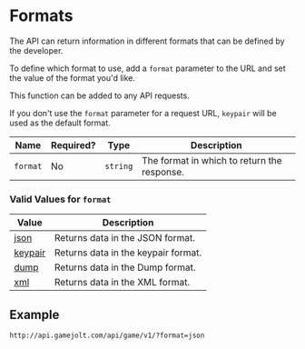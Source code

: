 # Formats

The API can return information in different formats that can be defined by the developer.

To define which format to use, add a `format` parameter to the URL and set the value of the format you'd like.

This function can be added to any API requests.

If you don't use the `format` parameter for a request URL, `keypair` will be used as the default format.

Name | Required? | Type | Description
--- | --- | --- | ---
`format` | No | `string` | The format in which to return the response.

### Valid Values for `format`

Value | Description
--- | ---
[json](https://gamejolt.com/game-api/doc/formats/json) | Returns data in the JSON format.
[keypair](https://gamejolt.com/game-api/doc/formats/keypair) | Returns data in the keypair format.
[dump](https://gamejolt.com/game-api/doc/formats/dump) | Returns data in the Dump format.
[xml](https://gamejolt.com/game-api/doc/formats/xml) | Returns data in the XML format.

## Example

```
http://api.gamejolt.com/api/game/v1/?format=json
```
